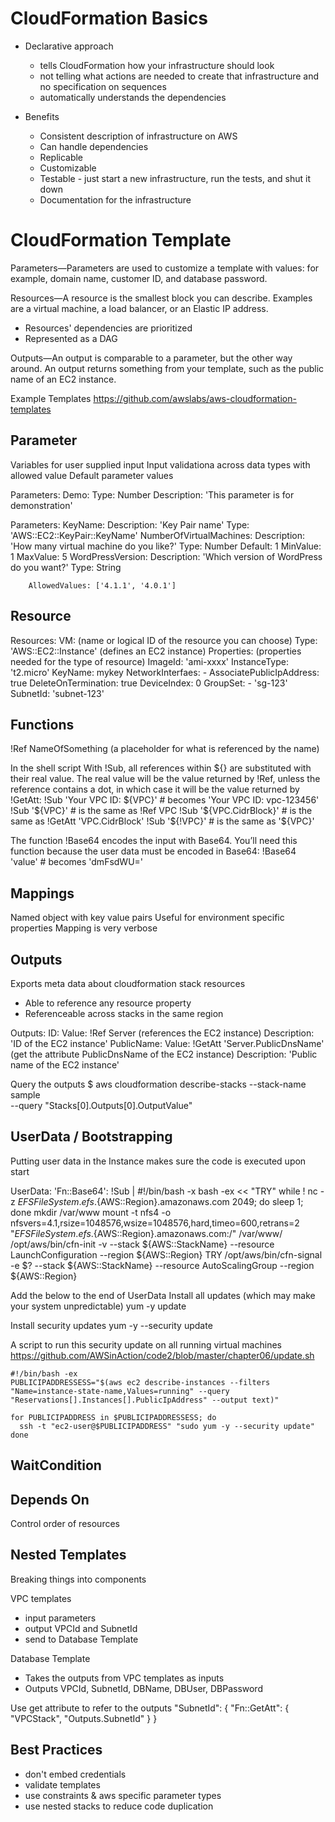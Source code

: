 
# CloudFormation Basics

- Declarative approach 
    - tells CloudFormation how your infrastructure should look 
    - not telling what actions are needed to create that infrastructure and no specification on sequences
    - automatically understands the dependencies

- Benefits
    - Consistent description of infrastructure on AWS
    - Can handle dependencies 
    - Replicable 
    - Customizable
    - Testable - just start a new infrastructure, run the tests, and shut it down 
    - Documentation for the infrastructure 


# CloudFormation Template 
Parameters—Parameters are used to customize a template with values: for example,
domain name, customer ID, and database password.

Resources—A resource is the smallest block you can describe. Examples are a virtual machine, a load balancer, or an Elastic IP address.
- Resources' dependencies are prioritized 
- Represented as a DAG

Outputs—An output is comparable to a parameter, but the other way around.
An output returns something from your template, such as the public name of an EC2 instance.

Example Templates
https://github.com/awslabs/aws-cloudformation-templates


## Parameter
Variables for user supplied input 
Input validationa across data types with allowed value 
Default parameter values 

Parameters:
    Demo:
        Type: Number 
        Description: 'This parameter is for demonstration'


Parameters:
    KeyName:
        Description: 'Key Pair name'
        Type: 'AWS::EC2::KeyPair::KeyName'
    NumberOfVirtualMachines:
        Description: 'How many virtual machine do you like?'
        Type: Number
        Default: 1
        MinValue: 1
        MaxValue: 5
    WordPressVersion:
        Description: 'Which version of WordPress do you want?'
        Type: String
     
        AllowedValues: ['4.1.1', '4.0.1']


## Resource
Resources:
    VM: (name or logical ID of the resource you can choose)
        Type: 'AWS::EC2::Instance' (defines an EC2 instance)
        Properties: (properties needed for the type of resource)
            ImageId: 'ami-xxxx'
            InstanceType: 't2.micro'
            KeyName: mykey
            NetworkInterfaes:
                - AssociatePublicIpAddress: true 
                DeleteOnTermination: true 
                DeviceIndex: 0 
                GroupSet:
                - 'sg-123'
                SubnetId: 'subnet-123'



## Functions
!Ref NameOfSomething (a placeholder for what is referenced by the name)

In the shell script
With !Sub, all references within ${} are substituted with their real value. The real value will be the value returned by !Ref, unless the reference contains a dot, in which case it will be the value returned by !GetAtt:
!Sub 'Your VPC ID: ${VPC}' # becomes 'Your VPC ID: vpc-123456'
!Sub '${VPC}' # is the same as !Ref VPC
!Sub '${VPC.CidrBlock}' # is the same as !GetAtt 'VPC.CidrBlock'
!Sub '${!VPC}' # is the same as '${VPC}'

The function !Base64 encodes the input with Base64. You’ll need this function because the user data must be encoded in Base64:
!Base64 'value' # becomes 'dmFsdWU='


## Mappings 
Named object with key value pairs 
Useful for environment specific properties 
Mapping is very verbose 


## Outputs
Exports meta data about cloudformation stack resources 
- Able to reference any resource property
- Referenceable across stacks in the same region 

Outputs:
    ID:
        Value: !Ref Server (references the EC2 instance)
        Description: 'ID of the EC2 instance'
    PublicName:
        Value: !GetAtt 'Server.PublicDnsName' (get the attribute PublicDnsName of the EC2 instance)
        Description: 'Public name of the EC2 instance'

Query the outputs 
$ aws cloudformation describe-stacks --stack-name sample \
--query "Stacks[0].Outputs[0].OutputValue"


## UserData / Bootstrapping 
Putting user data in the Instance makes sure the code is executed upon start 

UserData:
    'Fn::Base64': !Sub |
        #!/bin/bash -x
        bash -ex << "TRY"
        while ! nc -z ${EFSFileSystem}.efs.${AWS::Region}.amazonaws.com 2049; do sleep 1; done
        mkdir /var/www
        mount -t nfs4 -o nfsvers=4.1,rsize=1048576,wsize=1048576,hard,timeo=600,retrans=2 "${EFSFileSystem}.efs.${AWS::Region}.amazonaws.com:/" /var/www/
        /opt/aws/bin/cfn-init -v --stack ${AWS::StackName} --resource LaunchConfiguration --region ${AWS::Region}
        TRY
        /opt/aws/bin/cfn-signal -e $? --stack ${AWS::StackName} --resource AutoScalingGroup --region ${AWS::Region}
    
Add the below to the end of UserData
Install all updates (which may make your system unpredictable)
yum -y update 

Install security updates 
yum -y --security update

A script to run this security update on all running virtual machines 
https://github.com/AWSinAction/code2/blob/master/chapter06/update.sh

``` 
#!/bin/bash -ex
PUBLICIPADDRESSESS="$(aws ec2 describe-instances --filters "Name=instance-state-name,Values=running" --query "Reservations[].Instances[].PublicIpAddress" --output text)"

for PUBLICIPADDRESS in $PUBLICIPADDRESSESS; do
  ssh -t "ec2-user@$PUBLICIPADDRESS" "sudo yum -y --security update"
done 
``` 

## WaitCondition 


## Depends On
Control order of resources


## Nested Templates
Breaking things into components

VPC templates
- input parameters
- output VPCId and SubnetId
- send to Database Template

Database Template
- Takes the outputs from VPC templates as inputs
- Outputs VPCId, SubnetId, DBName, DBUser, DBPassword 

Use get attribute to refer to the outputs
"SubnetId": {
    "Fn::GetAtt": {
        "VPCStack",
        "Outputs.SubnetId"
    }
}


## Best Practices
- don't embed credentials 
- validate templates
- use constraints & aws specific parameter types
- use nested stacks to reduce code duplication






